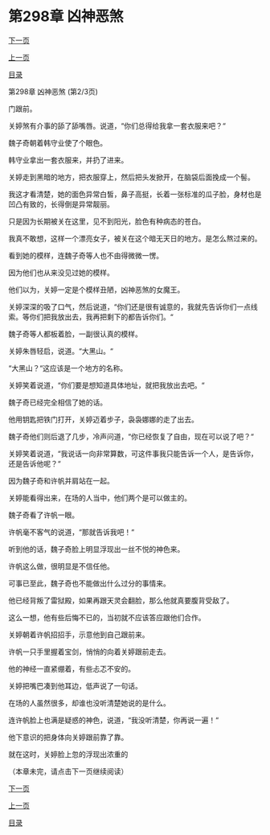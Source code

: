 <h1>第298章    凶神恶煞</h1>
            <div><p><a href="./0893_%E7%AC%AC298%E7%AB%A0_%E5%87%B6%E7%A5%9E%E6%81%B6%E7%85%9E.md">下一页</a></p><p><a href="./0891_%E7%AC%AC298%E7%AB%A0_%E5%87%B6%E7%A5%9E%E6%81%B6%E7%85%9E.md">上一页</a></p><p><a href="../">目录</a></p></div>
            <div><p>第298章    凶神恶煞 (第2/3页)</p><p>门跟前。</p><p>关婷煞有介事的舔了舔嘴唇。说道，“你们总得给我拿一套衣服来吧？“</p><p>魏子奇朝着韩守业使了个眼色。</p><p>韩守业拿出一套衣服来，并扔了进来。</p><p>关婷走到黑暗的地方，把衣服穿上，然后把头发掀开，在脑袋后面挽成一个髻。</p><p>我这才看清楚，她的面色异常白皙，鼻子高挺，长着一张标准的瓜子脸，身材也是凹凸有致的，长得倒是异常靓丽。</p><p>只是因为长期被关在这里，见不到阳光，脸色有种病态的苍白。</p><p>我真不敢想，这样一个漂亮女子，被关在这个暗无天日的地方。是怎么熬过来的。</p><p>看到她的模样，连魏子奇等人也不由得微微一愣。</p><p>因为他们也从来没见过她的模样。</p><p>他们以为，关婷一定是个模样丑陋，凶神恶煞的女魔王。</p><p>关婷深深的吸了口气，然后说道，“你们还是很有诚意的，我就先告诉你们一点线索。等你们把我放出去，我再把剩下的都告诉你们。“</p><p>魏子奇等人都板着脸，一副很认真的模样。</p><p>关婷朱唇轻启，说道。“大黑山。“</p><p>“大黑山？“这应该是一个地方的名称。</p><p>关婷笑着说道，“你们要是想知道具体地址，就把我放出去吧。“</p><p>魏子奇已经完全相信了她的话。</p><p>他用钥匙把铁门打开，关婷迈着步子，袅袅娜娜的走了出去。</p><p>魏子奇他们则后退了几步，冷声问道，“你已经恢复了自由，现在可以说了吧？“</p><p>关婷笑着说道，“我说话一向非常算数，可这件事我只能告诉一个人，是告诉你，还是告诉他呢？“</p><p>因为魏子奇和许帆并肩站在一起。</p><p>关婷能看得出来，在场的人当中，他们两个是可以做主的。</p><p>魏子奇看了许帆一眼。</p><p>许帆毫不客气的说道，“那就告诉我吧！“</p><p>听到他的话，魏子奇脸上明显浮现出一丝不悦的神色来。</p><p>许帆这么做，很明显是不信任他。</p><p>可事已至此，魏子奇也不能做出什么过分的事情来。</p><p>他已经背叛了雷狱殿，如果再跟天灵会翻脸，那么他就真要腹背受敌了。</p><p>这么一想，他有些后悔不已的，当初就不应该答应跟他们合作。</p><p>关婷朝着许帆招招手，示意他到自己跟前来。</p><p>许帆一只手里握着宝剑，悄悄的向着关婷跟前走去。</p><p>他的神经一直紧绷着，有些忐忑不安的。</p><p>关婷把嘴巴凑到他耳边，低声说了一句话。</p><p>在场的人虽然很多，却谁也没听清楚她说的是什么。</p><p>连许帆脸上也满是疑惑的神色，说道，“我没听清楚，你再说一遍！“</p><p>他下意识的把身体向关婷跟前靠了靠。</p><p>就在这时，关婷脸上忽的浮现出浓重的</p><p>（本章未完，请点击下一页继续阅读）</p></div>
            <div><p><a href="./0893_%E7%AC%AC298%E7%AB%A0_%E5%87%B6%E7%A5%9E%E6%81%B6%E7%85%9E.md">下一页</a></p><p><a href="./0891_%E7%AC%AC298%E7%AB%A0_%E5%87%B6%E7%A5%9E%E6%81%B6%E7%85%9E.md">上一页</a></p><p><a href="../">目录</a></p></div>